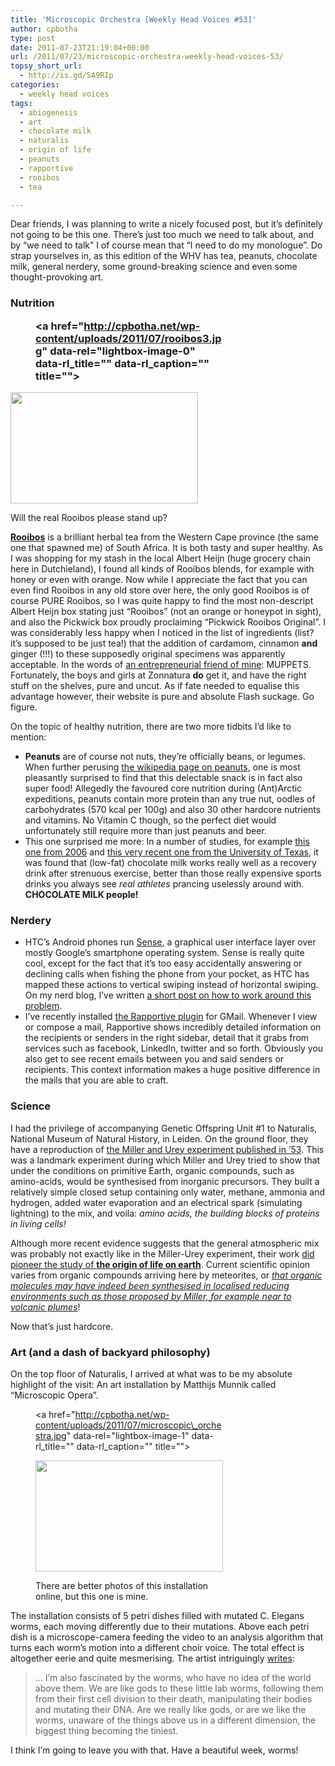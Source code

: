 ```yaml
---
title: 'Microscopic Orchestra [Weekly Head Voices #53]'
author: cpbotha
type: post
date: 2011-07-23T21:19:04+00:00
url: /2011/07/23/microscopic-orchestra-weekly-head-voices-53/
topsy_short_url:
  - http://is.gd/SA9RIp
categories:
  - weekly head voices
tags:
  - abiogenesis
  - art
  - chocolate milk
  - naturalis
  - origin of life
  - peanuts
  - rapportive
  - rooibos
  - tea

---
```

Dear friends, I was planning to write a nicely focused post, but it&#8217;s definitely not going to be this one. There&#8217;s just too much we need to talk about, and by &#8220;we need to talk&#8221; I of course mean that &#8220;I need to do my monologue&#8221;. Do strap yourselves in, as this edition of the WHV has tea, peanuts, chocolate milk, general nerdery, some ground-breaking science and even some thought-provoking art.

### Nutrition<figure id="attachment_1464" aria-describedby="caption-attachment-1464" style="width: 300px" class="wp-caption aligncenter"><a href="http://cpbotha.net/wp-content/uploads/2011/07/rooibos3.jpg" data-rel="lightbox-image-0" data-rl\_title="" data-rl\_caption="" title="">

<img data-attachment-id="1464" data-permalink="https://cpbotha.net/2011/07/23/microscopic-orchestra-weekly-head-voices-53/rooibos3/" data-orig-file="https://cpbotha.net/wp-content/uploads/2011/07/rooibos3.jpg" data-orig-size="1280,760" data-comments-opened="1" data-image-meta="{&quot;aperture&quot;:&quot;0&quot;,&quot;credit&quot;:&quot;&quot;,&quot;camera&quot;:&quot;HTC Vision&quot;,&quot;caption&quot;:&quot;&quot;,&quot;created_timestamp&quot;:&quot;1311069906&quot;,&quot;copyright&quot;:&quot;&quot;,&quot;focal_length&quot;:&quot;3.53&quot;,&quot;iso&quot;:&quot;144&quot;,&quot;shutter_speed&quot;:&quot;0&quot;,&quot;title&quot;:&quot;&quot;}" data-image-title="rooibos3" data-image-description="" data-medium-file="https://cpbotha.net/wp-content/uploads/2011/07/rooibos3-300x178.jpg" data-large-file="https://cpbotha.net/wp-content/uploads/2011/07/rooibos3-1024x608.jpg" class="size-medium wp-image-1464" title="rooibos3" src="http://cpbotha.net/wp-content/uploads/2011/07/rooibos3-300x178.jpg" alt="" width="300" height="178" srcset="https://cpbotha.net/wp-content/uploads/2011/07/rooibos3-300x178.jpg 300w, https://cpbotha.net/wp-content/uploads/2011/07/rooibos3-1024x608.jpg 1024w, https://cpbotha.net/wp-content/uploads/2011/07/rooibos3.jpg 1280w" sizes="(max-width: 300px) 85vw, 300px" /></a><figcaption id="caption-attachment-1464" class="wp-caption-text">Will the real Rooibos please stand up?</figcaption></figure> 

**[Rooibos][1]** is a brilliant herbal tea from the Western Cape province (the same one that spawned me) of South Africa. It is both tasty and super healthy. As I was shopping for my stash in the local Albert Heijn (huge grocery chain here in Dutchieland), I found all kinds of Rooibos blends, for example with honey or even with orange. Now while I appreciate the fact that you can even find Rooibos in any old store over here, the only good Rooibos is of course PURE Rooibos, so I was quite happy to find the most non-descript Albert Heijn box stating just &#8220;Rooibos&#8221; (not an orange or honeypot in sight), and also the Pickwick box proudly proclaiming &#8220;Pickwick Rooibos Original&#8221;. I was considerably less happy when I noticed in the list of ingredients (list? it&#8217;s supposed to be just tea!) that the addition of cardamom, cinnamon **and** ginger (!!!) to these supposedly original specimens was apparently acceptable. In the words of [an entrepreneurial friend of mine][2]: MUPPETS. Fortunately, the boys and girls at Zonnatura **do** get it, and have the right stuff on the shelves, pure and uncut. As if fate needed to equalise this advantage however, their website is pure and absolute Flash suckage. Go figure.

On the topic of healthy nutrition, there are two more tidbits I&#8217;d like to mention:

  * **Peanuts** are of course not nuts, they&#8217;re officially beans, or legumes. When further perusing [the wikipedia page on peanuts][3], one is most pleasantly surprised to find that this delectable snack is in fact also super food! Allegedly the favoured core nutrition during (Ant)Arctic expeditions, peanuts contain more protein than any true nut, oodles of carbohydrates (570 kcal per 100g) and also 30 other hardcore nutrients and vitamins. No Vitamin C though, so the perfect diet would unfortunately still require more than just peanuts and beer.
  * This one surprised me more: In a number of studies, for example [this one from 2006][4] and [this very recent one from the University of Texas][5], it was found that (low-fat) chocolate milk works really well as a recovery drink after strenuous exercise, better than those really expensive sports drinks you always see _real athletes_ prancing uselessly around with. **CHOCOLATE MILK people!**

### Nerdery

  * HTC&#8217;s Android phones run [Sense][6], a graphical user interface layer over mostly Google&#8217;s smartphone operating system. Sense is really quite cool, except for the fact that it&#8217;s too easy accidentally answering or declining calls when fishing the phone from your pocket, as HTC has mapped these actions to vertical swiping instead of horizontal swiping. On my nerd blog, I&#8217;ve written [a short post on how to work around this problem][7].
  * I&#8217;ve recently installed [the Rapportive plugin][8] for GMail. Whenever I view or compose a mail, Rapportive shows incredibly detailed information on the recipients or senders in the right sidebar, detail that it grabs from services such as facebook, LinkedIn, twitter and so forth. Obviously you also get to see recent emails between you and said senders or recipients. This context information makes a huge positive difference in the mails that you are able to craft.

### Science

I had the privilege of accompanying Genetic Offspring Unit #1 to Naturalis, National Museum of Natural History, in Leiden. On the ground floor, they have a reproduction of [the Miller and Urey experiment published in &#8217;53][9]. This was a landmark experiment during which Miller and Urey tried to show that under the conditions on primitive Earth, organic compounds, such as amino-acids, would be synthesised from inorganic precursors. They built a relatively simple closed setup containing only water, methane, ammonia and hydrogen, added water evaporation and an electrical spark (simulating lightning) to the mix, and voila: _amino acids, the building blocks of proteins in living cells!_

Although more recent evidence suggests that the general atmospheric mix was probably not exactly like in the Miller-Urey experiment, their work [did pioneer the study of **the origin of life on earth**][10]. Current scientific opinion varies from organic compounds arriving here by meteorites, or _[that organic molecules may have indeed been synthesised in localised reducing environments such as those proposed by Miller, for example near to volcanic plumes][11]_!

Now that&#8217;s just hardcore.

### Art (and a dash of backyard philosophy)

On the top floor of Naturalis, I arrived at what was to be my absolute highlight of the visit: An art installation by Matthijs Munnik called &#8220;Microscopic Opera&#8221;.<figure id="attachment_1465" aria-describedby="caption-attachment-1465" style="width: 300px" class="wp-caption aligncenter"><a href="http://cpbotha.net/wp-content/uploads/2011/07/microscopic\_orchestra.jpg" data-rel="lightbox-image-1" data-rl\_title="" data-rl_caption="" title="">

<img data-attachment-id="1465" data-permalink="https://cpbotha.net/2011/07/23/microscopic-orchestra-weekly-head-voices-53/microscopic_orchestra/" data-orig-file="https://cpbotha.net/wp-content/uploads/2011/07/microscopic_orchestra.jpg" data-orig-size="1280,760" data-comments-opened="1" data-image-meta="{&quot;aperture&quot;:&quot;0&quot;,&quot;credit&quot;:&quot;&quot;,&quot;camera&quot;:&quot;HTC Vision&quot;,&quot;caption&quot;:&quot;&quot;,&quot;created_timestamp&quot;:&quot;1311170892&quot;,&quot;copyright&quot;:&quot;&quot;,&quot;focal_length&quot;:&quot;3.53&quot;,&quot;iso&quot;:&quot;433&quot;,&quot;shutter_speed&quot;:&quot;0&quot;,&quot;title&quot;:&quot;&quot;}" data-image-title="microscopic_orchestra" data-image-description="" data-medium-file="https://cpbotha.net/wp-content/uploads/2011/07/microscopic_orchestra-300x178.jpg" data-large-file="https://cpbotha.net/wp-content/uploads/2011/07/microscopic_orchestra-1024x608.jpg" class="size-medium wp-image-1465" title="microscopic_orchestra" src="http://cpbotha.net/wp-content/uploads/2011/07/microscopic_orchestra-300x178.jpg" alt="" width="300" height="178" srcset="https://cpbotha.net/wp-content/uploads/2011/07/microscopic_orchestra-300x178.jpg 300w, https://cpbotha.net/wp-content/uploads/2011/07/microscopic_orchestra-1024x608.jpg 1024w, https://cpbotha.net/wp-content/uploads/2011/07/microscopic_orchestra.jpg 1280w" sizes="(max-width: 300px) 85vw, 300px" /></a><figcaption id="caption-attachment-1465" class="wp-caption-text">There are better photos of this installation online, but this one is mine.</figcaption></figure> 

The installation consists of 5 petri dishes filled with mutated C. Elegans worms, each moving differently due to their mutations. Above each petri dish is a microscope-camera feeding the video to an analysis algorithm that turns each worm&#8217;s motion into a different choir voice. The total effect is altogether eerie and quite mesmerising. The artist intriguingly [writes][12]:

> &#8230; I&#8217;m also fascinated by the worms, who have no idea of the world above them. We are like gods to these little lab worms, following them from their first cell division to their death, manipulating their bodies and mutating their DNA. Are we really like gods, or are we like the worms, unaware of the things above us in a different dimension, the biggest thing becoming the tiniest.

I think I&#8217;m going to leave you with that. Have a beautiful week, worms!

 [1]: http://en.wikipedia.org/wiki/Rooibos "wikipedia page on rooibos"
 [2]: http://www.swimgeek.com/blog/ "Joe Botha's blog"
 [3]: http://en.wikipedia.org/wiki/Peanut "wikipedia page on the peanut"
 [4]: http://www.ncbi.nlm.nih.gov/pubmed/16676705 "2006 chocolate milk studhy"
 [5]: http://www.bbcnewsupdate.com/chocolate-milk-is-best-drink-for-recovery-after-exercise.html "bbc news update concerning UT 2011 chocolate milk study"
 [6]: http://en.wikipedia.org/wiki/HTC_Sense "wikipedia page on HTC Sense"
 [7]: http://vxlabs.com/2011/07/20/how-to-stop-accidentally-answering-or-declining-calls-when-trying-to-fish-your-htc-sense-android-phone-from-your-pocket/ "vxlabs post on working around HTC Sense accidental / pocket answering problem"
 [8]: http://rapportive.com/ "rapportive website"
 [9]: http://en.wikipedia.org/wiki/Miller-Urey_experiment "wikipedia page on Miller-Urey experiment"
 [10]: http://www.sciencemag.org/content/300/5620/745.full "sciencemag article on miller urey experiment"
 [11]: http://www.pnas.org/content/108/14/5526.full
 [12]: http://www.flickr.com/photos/de_buurman/5842167835/ "flickr page with more info and better photos"